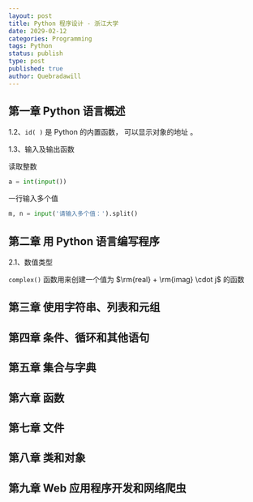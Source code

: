 ```yaml
---
layout: post
title: Python 程序设计 - 浙江大学
date: 2029-02-12
categories: Programming
tags: Python
status: publish
type: post
published: true
author: Quebradawill
---
```


## 第一章 Python 语言概述

1.2、`id( )` 是 Python 的内置函数， 可以显示对象的地址 。

1.3、输入及输出函数

读取整数

```python
a = int(input())
```

一行输入多个值

```python
m, n = input('请输入多个值：').split()
```

## 第二章 用 Python 语言编写程序

2.1、数值类型

`complex()` 函数用来创建一个值为 $\rm{real} + \rm{imag} \cdot j$ 的函数

## 第三章 使用字符串、列表和元组



## 第四章 条件、循环和其他语句



## 第五章 集合与字典



## 第六章 函数



## 第七章 文件



## 第八章 类和对象



## 第九章 Web 应用程序开发和网络爬虫